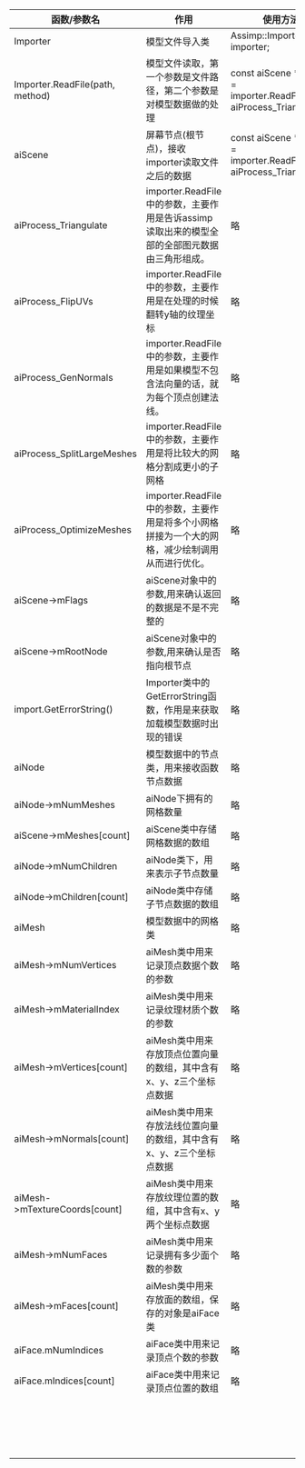| 函数/参数名                     | 作用                                                         | 使用方法                                                     |
| ------------------------------- | ------------------------------------------------------------ | ------------------------------------------------------------ |
| Importer                        | 模型文件导入类                                               | Assimp::Importer importer;                                   |
| Importer.ReadFile(path, method) | 模型文件读取，第一个参数是文件路径，第二个参数是对模型数据做的处理 | const aiScene *scene = importer.ReadFile(path, aiProcess_Triangulate |
| aiScene                         | 屏幕节点(根节点)，接收importer读取文件之后的数据             | const aiScene *scene = importer.ReadFile(path, aiProcess_Triangulate |
| aiProcess_Triangulate           | importer.ReadFile中的参数，主要作用是告诉assimp读取出来的模型全部的全部图元数据由三角形组成。 | 略                                                           |
| aiProcess_FlipUVs               | importer.ReadFile中的参数，主要作用是在处理的时候翻转y轴的纹理坐标 | 略                                                           |
| aiProcess_GenNormals            | importer.ReadFile中的参数，主要作用是如果模型不包含法向量的话，就为每个顶点创建法线。 | 略                                                           |
| aiProcess_SplitLargeMeshes      | importer.ReadFile中的参数，主要作用是将比较大的网格分割成更小的子网格 | 略                                                           |
| aiProcess_OptimizeMeshes        | importer.ReadFile中的参数，主要作用是将多个小网格拼接为一个大的网格，减少绘制调用从而进行优化。 | 略                                                           |
| aiScene->mFlags                 | aiScene对象中的参数,用来确认返回的数据是不是不完整的         | 略                                                           |
| aiScene->mRootNode              | aiScene对象中的参数,用来确认是否指向根节点                   | 略                                                           |
| import.GetErrorString()         | Importer类中的GetErrorString函数，作用是来获取加载模型数据时出现的错误 | 略                                                           |
| aiNode                          | 模型数据中的节点类，用来接收函数节点数据                     | 略                                                           |
| aiNode->mNumMeshes              | aiNode下拥有的网格数量                                       | 略                                                           |
| aiScene->mMeshes[count]         | aiScene类中存储网格数据的数组                                | 略                                                           |
| aiNode->mNumChildren            | aiNode类下，用来表示子节点数量                               | 略                                                           |
| aiNode->mChildren[count]        | aiNode类中存储子节点数据的数组                               | 略                                                           |
| aiMesh                          | 模型数据中的网格类                                           | 略                                                           |
| aiMesh->mNumVertices            | aiMesh类中用来记录顶点数据个数的参数                         | 略                                                           |
| aiMesh->mMaterialIndex          | aiMesh类中用来记录纹理材质个数的参数                         | 略                                                           |
| aiMesh->mVertices[count]        | aiMesh类中用来存放顶点位置向量的数组，其中含有x、y、z三个坐标点数据 | 略                                                           |
| aiMesh->mNormals[count]         | aiMesh类中用来存放法线位置向量的数组，其中含有x、y、z三个坐标点数据 | 略                                                           |
| aiMesh->mTextureCoords[count]   | aiMesh类中用来存放纹理位置的数组，其中含有x、y两个坐标点数据 | 略                                                           |
| aiMesh->mNumFaces               | aiMesh类中用来记录拥有多少面个数的参数                       | 略                                                           |
| aiMesh->mFaces[count]           | aiMesh类中用来存放面的数组，保存的对象是aiFace类             | 略                                                           |
| aiFace.mNumIndices              | aiFace类中用来记录顶点个数的参数                             | 略                                                           |
| aiFace.mIndices[count]          | aiFace类中用来记录顶点位置的数组                             | 略                                                           |
|                                 |                                                              |                                                              |
|                                 |                                                              |                                                              |
|                                 |                                                              |                                                              |
|                                 |                                                              |                                                              |
|                                 |                                                              |                                                              |
|                                 |                                                              |                                                              |
|                                 |                                                              |                                                              |
|                                 |                                                              |                                                              |
|                                 |                                                              |                                                              |
|                                 |                                                              |                                                              |
|                                 |                                                              |                                                              |
|                                 |                                                              |                                                              |
|                                 |                                                              |                                                              |
|                                 |                                                              |                                                              |
|                                 |                                                              |                                                              |
|                                 |                                                              |                                                              |
|                                 |                                                              |                                                              |
|                                 |                                                              |                                                              |


